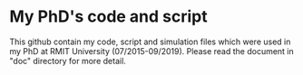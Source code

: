 # My PhD's code and script
This github contain my code, script and simulation files which were used in my PhD at RMIT University (07/2015-09/2019).
Please read the document in "doc" directory for more detail.
